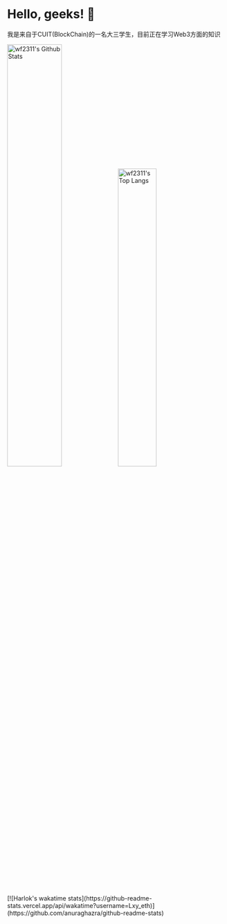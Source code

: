 # Hello, geeks! 👋
我是来自于CUIT(BlockChain)的一名大三学生，目前正在学习Web3方面的知识
<!--
**Lxy-eth/Lxy-eth** is a ✨ _special_ ✨ repository because its `README.md` (this file) appears on your GitHub profile.

Here are some ideas to get you started:


 🔭 I’m currently working on ...
- 🌱 I’m currently learning ...
- 👯 I’m looking to collaborate on ...
- 🤔 I’m looking for help with ...
- 💬 Ask me about ...
- 📫 How to reach me: ...
- 😄 Pronouns: ...
- ⚡ Fun fact: ...
-->



<p>
  <img src="https://github-readme-stats.vercel.app/api?username=Lxy-eth&show_icons=true&hide_border=true" alt="wf2311's Github Stats" width="50%" />
  <img src="https://github-readme-stats.vercel.app/api/top-langs/?username=Lxy-eth&layout=compact&hide_border=true&langs_count=10" alt="wf2311's Top Langs" width="42%" /> 
</p>
[![Harlok's wakatime stats](https://github-readme-stats.vercel.app/api/wakatime?username=Lxy_eth)](https://github.com/anuraghazra/github-readme-stats)
